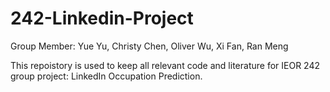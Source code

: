 # 242-Linkedin-Project

Group Member: Yue Yu, Christy Chen, Oliver Wu, Xi Fan, Ran Meng

This repoistory is used to keep all relevant code and literature for IEOR 242 group project: LinkedIn Occupation Prediction. 
